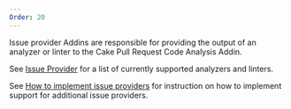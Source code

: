 ```yaml
---
Order: 20
---
```

Issue provider Addins are responsible for providing the output of an analyzer or linter to the Cake Pull Request Code Analysis Addin.

See [Issue Provider] for a list of currently supported analyzers and linters.

See [How to implement issue providers] for instruction on how to implement support for additional issue providers.

[Issue Provider]: ../../addins/issue-provider/
[How to implement issue providers]: ../extending/issue-provider/